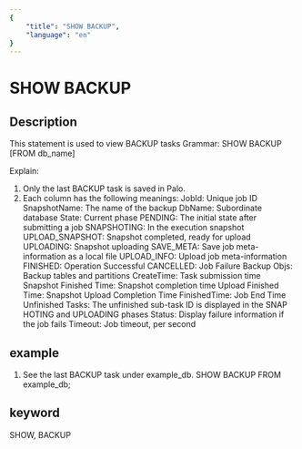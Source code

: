 ```yaml
---
{
    "title": "SHOW BACKUP",
    "language": "en"
}
---
```


<!-- 
Licensed to the Apache Software Foundation (ASF) under one
or more contributor license agreements.  See the NOTICE file
distributed with this work for additional information
regarding copyright ownership.  The ASF licenses this file
to you under the Apache License, Version 2.0 (the
"License"); you may not use this file except in compliance
with the License.  You may obtain a copy of the License at

  http://www.apache.org/licenses/LICENSE-2.0

Unless required by applicable law or agreed to in writing,
software distributed under the License is distributed on an
"AS IS" BASIS, WITHOUT WARRANTIES OR CONDITIONS OF ANY
KIND, either express or implied.  See the License for the
specific language governing permissions and limitations
under the License.
-->

# SHOW BACKUP

## Description

This statement is used to view BACKUP tasks
Grammar:
SHOW BACKUP [FROM db_name]

Explain:

1. Only the last BACKUP task is saved in Palo.
2. Each column has the following meanings:
JobId: Unique job ID
SnapshotName: The name of the backup
DbName: Subordinate database
State: Current phase
PENDING: The initial state after submitting a job
SNAPSHOTING: In the execution snapshot
UPLOAD_SNAPSHOT: Snapshot completed, ready for upload
UPLOADING: Snapshot uploading
SAVE_META: Save job meta-information as a local file
UPLOAD_INFO: Upload job meta-information
FINISHED: Operation Successful
CANCELLED: Job Failure
Backup Objs: Backup tables and partitions
CreateTime: Task submission time
Snapshot Finished Time: Snapshot completion time
Upload Finished Time: Snapshot Upload Completion Time
FinishedTime: Job End Time
Unfinished Tasks: The unfinished sub-task ID is displayed in the SNAP HOTING and UPLOADING phases
Status: Display failure information if the job fails
Timeout: Job timeout, per second

## example

1. See the last BACKUP task under example_db.
SHOW BACKUP FROM example_db;

## keyword

SHOW, BACKUP
